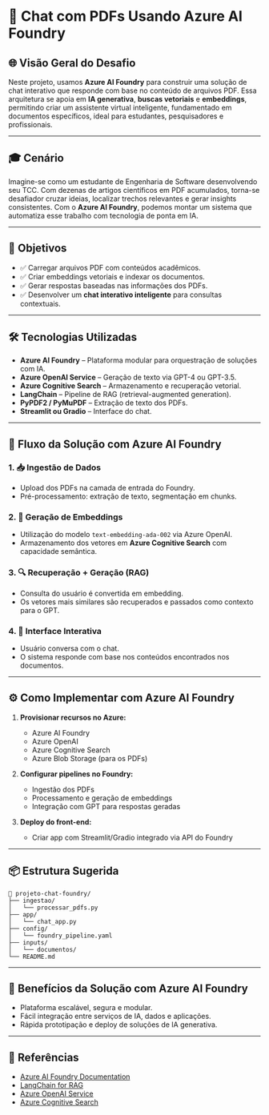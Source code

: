 # 🤖 Chat com PDFs Usando Azure AI Foundry

## 🌐 Visão Geral do Desafio

Neste projeto, usamos **Azure AI Foundry** para construir uma solução de chat interativo que responde com base no conteúdo de arquivos PDF. Essa arquitetura se apoia em **IA generativa**, **buscas vetoriais** e **embeddings**, permitindo criar um assistente virtual inteligente, fundamentado em documentos específicos, ideal para estudantes, pesquisadores e profissionais.

---

## 🎓 Cenário

Imagine-se como um estudante de Engenharia de Software desenvolvendo seu TCC. Com dezenas de artigos científicos em PDF acumulados, torna-se desafiador cruzar ideias, localizar trechos relevantes e gerar insights consistentes. Com o **Azure AI Foundry**, podemos montar um sistema que automatiza esse trabalho com tecnologia de ponta em IA.

---

## 🎯 Objetivos

- ✅ Carregar arquivos PDF com conteúdos acadêmicos.
- ✅ Criar embeddings vetoriais e indexar os documentos.
- ✅ Gerar respostas baseadas nas informações dos PDFs.
- ✅ Desenvolver um **chat interativo inteligente** para consultas contextuais.

---

## 🛠️ Tecnologias Utilizadas

- **Azure AI Foundry** – Plataforma modular para orquestração de soluções com IA.
- **Azure OpenAI Service** – Geração de texto via GPT-4 ou GPT-3.5.
- **Azure Cognitive Search** – Armazenamento e recuperação vetorial.
- **LangChain** – Pipeline de RAG (retrieval-augmented generation).
- **PyPDF2 / PyMuPDF** – Extração de texto dos PDFs.
- **Streamlit ou Gradio** – Interface do chat.

---

## 🔁 Fluxo da Solução com Azure AI Foundry

### 1. 📥 Ingestão de Dados
- Upload dos PDFs na camada de entrada do Foundry.
- Pré-processamento: extração de texto, segmentação em chunks.

### 2. 🧠 Geração de Embeddings
- Utilização do modelo `text-embedding-ada-002` via Azure OpenAI.
- Armazenamento dos vetores em **Azure Cognitive Search** com capacidade semântica.

### 3. 🔍 Recuperação + Geração (RAG)
- Consulta do usuário é convertida em embedding.
- Os vetores mais similares são recuperados e passados como contexto para o GPT.

### 4. 💬 Interface Interativa
- Usuário conversa com o chat.
- O sistema responde com base nos conteúdos encontrados nos documentos.

---

## ⚙️ Como Implementar com Azure AI Foundry

1. **Provisionar recursos no Azure:**
   - Azure AI Foundry
   - Azure OpenAI
   - Azure Cognitive Search
   - Azure Blob Storage (para os PDFs)

2. **Configurar pipelines no Foundry:**
   - Ingestão dos PDFs
   - Processamento e geração de embeddings
   - Integração com GPT para respostas geradas

3. **Deploy do front-end:**
   - Criar app com Streamlit/Gradio integrado via API do Foundry

---

## 📦 Estrutura Sugerida

```
📁 projeto-chat-foundry/
├── ingestao/
│   └── processar_pdfs.py
├── app/
│   └── chat_app.py
├── config/
│   └── foundry_pipeline.yaml
├── inputs/
│   └── documentos/
└── README.md
```

---

## 🚀 Benefícios da Solução com Azure AI Foundry

- Plataforma escalável, segura e modular.
- Fácil integração entre serviços de IA, dados e aplicações.
- Rápida prototipação e deploy de soluções de IA generativa.

---

## 📘 Referências

- [Azure AI Foundry Documentation](https://learn.microsoft.com/en-us/azure/ai-services/foundry/)
- [LangChain for RAG](https://docs.langchain.com/)
- [Azure OpenAI Service](https://learn.microsoft.com/en-us/azure/cognitive-services/openai/)
- [Azure Cognitive Search](https://learn.microsoft.com/en-us/azure/search/)

